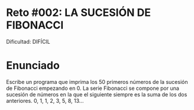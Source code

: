 # Reto #002: LA SUCESIÓN DE FIBONACCI
Dificultad: DIFÍCIL

# Enunciado
Escribe un programa que imprima los 50 primeros números de la sucesión de Fibonacci empezando en 0.
La serie Fibonacci se compone por una sucesión de números en la que el siguiente siempre es la suma de los dos anteriores.
0, 1, 1, 2, 3, 5, 8, 13...
